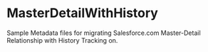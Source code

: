 # MasterDetailWithHistory
Sample Metadata files for migrating Salesforce.com Master-Detail Relationship with History Tracking on.
